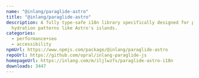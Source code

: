 ```yaml
---
name: "@inlang/paraglide-astro"
title: "@inlang/paraglide-astro"
description: A fully type-safe i18n library specifically designed for partial
  hydration patterns like Astro's islands.
categories:
  - performance+seo
  - accessibility
npmUrl: https://www.npmjs.com/package/@inlang/paraglide-astro
repoUrl: https://github.com/opral/inlang-paraglide-js
homepageUrl: https://inlang.com/m/iljlwzfs/paraglide-astro-i18n
downloads: 3447
---
```

